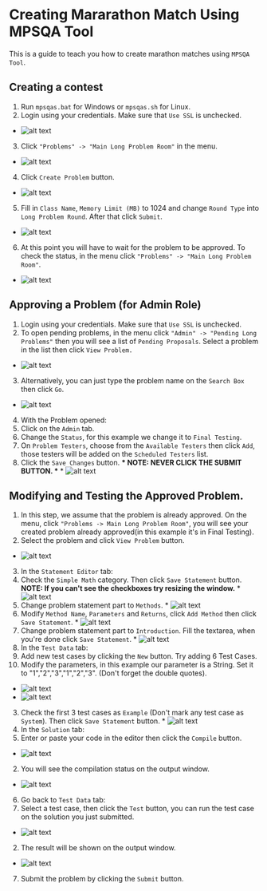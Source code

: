 Creating Mararathon Match Using MPSQA Tool
================

This is a guide to teach you how to create marathon matches using `MPSQA Tool`. 

## Creating a contest

1. Run `mpsqas.bat` for Windows or `mpsqas.sh` for Linux. 
2. Login using your credentials. Make sure that `Use SSL` is unchecked.
  * ![alt text](https://github.com/macs054/TC-Wiki-Creation/blob/master/img-wiki/marathon-mpsqa/mpsqa_login.png "Login")
3. Click `"Problems" -> "Main Long Problem Room"` in the menu. 
  * ![alt text](https://github.com/macs054/TC-Wiki-Creation/blob/master/img-wiki/marathon-mpsqa/mpsqa_problems.png "Problems tab")
4. Click `Create Problem` button. 
  * ![alt text](https://github.com/macs054/TC-Wiki-Creation/blob/master/img-wiki/marathon-mpsqa/mpsqa_create_problem.png "Create Problem")
5. Fill in `Class Name`, `Memory Limit (MB)` to 1024 and change `Round Type` into `Long Problem Round`. After that click `Submit`.
  * ![alt text](https://github.com/macs054/TC-Wiki-Creation/blob/master/img-wiki/marathon-mpsqa/mpsqa_new_problem.png "New Problem")
6. At this point you will have to wait for the problem to be approved. To check the status, in the menu click `"Problems" -> "Main Long Problem Room"`. 
  * ![alt text](https://github.com/macs054/TC-Wiki-Creation/blob/master/img-wiki/marathon-mpsqa/mpsqa_pending_problem.png "Pending Problem")

## Approving a Problem (for Admin Role)
1. Login using your credentials. Make sure that `Use SSL` is unchecked.
2. To open pending problems, in the menu click `"Admin" -> "Pending Long Problems"` then you will see a list of `Pending Proposals`. Select a problem in the list then click `View Problem.`
  * ![alt text](https://github.com/macs054/TC-Wiki-Creation/blob/master/img-wiki/marathon-mpsqa/mpsqa_pending_proposals.png "Pending Proposals")
3. Alternatively, you can just type the problem name on the `Search Box` then click `Go`.
  * ![alt text](https://github.com/macs054/TC-Wiki-Creation/blob/master/img-wiki/marathon-mpsqa/mpsqa_search.png "Search")
4. With the Problem opened:
  1. Click on the `Admin` tab.
  2. Change the `Status`, for this example we change it to `Final Testing`.
  3. On `Problem Testers`, choose from the `Available Testers` then click `Add`, those testers will be added on the `Scheduled Testers` list.
  4. Click the `Save Changes` button. <strong>* NOTE: NEVER CLICK THE SUBMIT BUTTON. *</strong>
    * ![alt text](https://github.com/macs054/TC-Wiki-Creation/blob/master/img-wiki/marathon-mpsqa/mpsqa_problem_approve.png "Problem Approve")

## Modifying and Testing the Approved Problem.
1. In this step, we assume that the problem is already approved. On the menu, click `"Problems -> Main Long Problem Room"`, you will see your created problem already approved(in this example it's in Final Testing).
2. Select the problem and click `View Problem` button.
  * ![alt text](https://github.com/macs054/TC-Wiki-Creation/blob/master/img-wiki/marathon-mpsqa/mpsqa_problem_final.png "Problem Status")
3. In the `Statement Editor` tab: 
  1. Check the `Simple Math` category. Then click `Save Statement` button. <strong>NOTE: If you can't see the checkboxes try resizing the window.</strong>
    * ![alt text](https://github.com/macs054/TC-Wiki-Creation/blob/master/img-wiki/marathon-mpsqa/mpsqa_simple_math.png "Simple Math")
  2. Change problem statement part to `Methods`.
    * ![alt text](https://github.com/macs054/TC-Wiki-Creation/blob/master/img-wiki/marathon-mpsqa/mpsqa_methods.png "Methods")
  3. Modify `Method Name`, `Parameters` and `Returns`, click `Add Method` then click `Save Statement`.
    * ![alt text](https://github.com/macs054/TC-Wiki-Creation/blob/master/img-wiki/marathon-mpsqa/mpsqa_method_save.png "Modify Method")
  4. Change problem statement part to `Introduction`. Fill the textarea, when you're done click `Save Statement`.
    * ![alt text](https://github.com/macs054/TC-Wiki-Creation/blob/master/img-wiki/marathon-mpsqa/mpsqa_introduction.png "Introductiom")
4. In the `Test Data` tab:
  1. Add new test cases by clicking the `New` button. Try adding 6 Test Cases.
  2. Modify the parameters, in this example our parameter is a String. Set it to "1","2","3","1","2","3". (Don't forget the double quotes).
   * ![alt text](https://github.com/macs054/TC-Wiki-Creation/blob/master/img-wiki/marathon-mpsqa/mpsqa_test_string1.png "String Parameter 1")
   * ![alt text](https://github.com/macs054/TC-Wiki-Creation/blob/master/img-wiki/marathon-mpsqa/mpsqa_test_string2.png "String Parameter 2")
  3. Check the first 3 test cases as `Example` (Don't mark any test case as `System`). Then click `Save Statement` button.
    * ![alt text](https://github.com/macs054/TC-Wiki-Creation/blob/master/img-wiki/marathon-mpsqa/mpsqa_test_example.png "Check firs 3 Test Case as Example")
5. In the `Solution` tab:
  1. Enter or paste your code in the editor then click the `Compile` button.
   * ![alt text](https://github.com/macs054/TC-Wiki-Creation/blob/master/img-wiki/marathon-mpsqa/mpsqa_compile.png "Compile")
  2. You will see the compilation status on the output window.
   * ![alt text](https://github.com/macs054/TC-Wiki-Creation/blob/master/img-wiki/marathon-mpsqa/mpsqa_compile_status.png "Compile Status")
6. Go back to `Test Data` tab:
  1. Select a test case, then click the `Test` button, you can run the test case on the solution you just submitted.
   * ![alt text](https://github.com/macs054/TC-Wiki-Creation/blob/master/img-wiki/marathon-mpsqa/mpsqa_test_code.png "Test Solution")
  2. The result will be shown on the output window.
   * ![alt text](https://github.com/macs054/TC-Wiki-Creation/blob/master/img-wiki/marathon-mpsqa/mpsqa_test_output.png "Test Output")
7. Submit the problem by clicking the `Submit` button.






